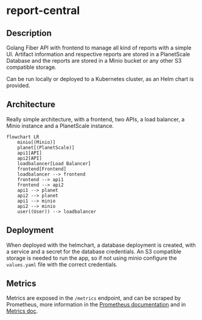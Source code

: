 # report-central

## Description

Golang Fiber API with frontend to manage all kind of reports with a simple UI.
Artifact information and respective reports are stored in a PlanetScale Database and the reports are stored in a Minio bucket or any other S3 compatible storage.

Can be run locally or deployed to a Kubernetes cluster, as an Helm chart is provided.

## Architecture
Really simple architecture, with a frontend, two APIs, a load balancer, a Minio instance and a PlanetScale instance.

```mermaid
flowchart LR
    minio[(Minio)]
    planet[(PlanetScale)]
    api1[API]
    api2[API]
    loadbalancer[Load Balancer]
    frontend[Frontend]
    loadbalancer --> frontend
    frontend --> api1
    frontend --> api2
    api1 --> planet
    api2 --> planet
    api1 --> minio
    api2 --> minio
    user((User)) --> loadbalancer
```

## Deployment

When deployed with the helmchart, a database deployment is created, with a service and a secret for the database credentials.
An S3 compatible storage is needed to run the app, so if not using minio configure the `values.yaml` file with the correct credentials.

## Metrics

Metrics are exposed in the `/metrics` endpoint, and can be scraped by Prometheus, more information in the [Prometheus documentation](https://prometheus.io/docs/prometheus/latest/getting_started/) and in [Metrics doc](./docs/metrics.md).